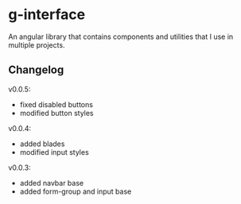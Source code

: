 # g-interface

An angular library that contains components and utilities that I use in multiple projects.

## Changelog

v0.0.5:

- fixed disabled buttons
- modified button styles

v0.0.4:

- added blades
- modified input styles

v0.0.3:

- added navbar base
- added form-group and input base
